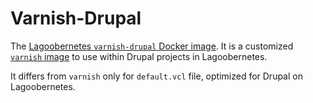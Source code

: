 # Varnish-Drupal

The [Lagoobernetes `varnish-drupal` Docker image](https://github.com/amazeeio/lagoobernetes/blob/master/images/varnish-drupal/Dockerfile). It is a customized [`varnish` image](./) to use within Drupal projects in Lagoobernetes.

It differs from `varnish` only for `default.vcl` file, optimized for Drupal on Lagoobernetes.

